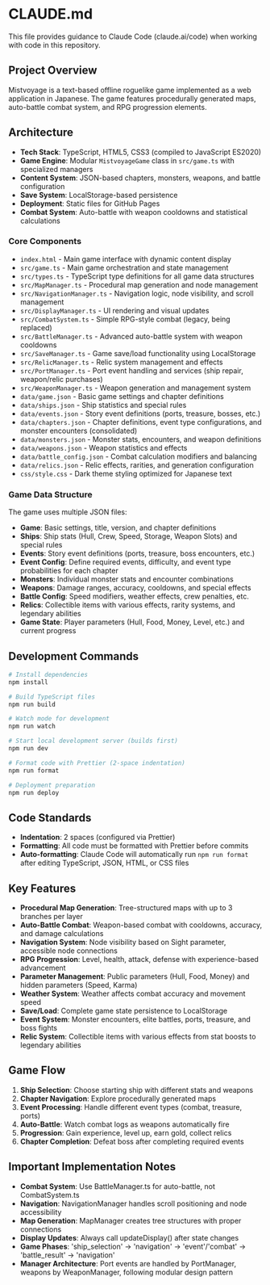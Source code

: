 # CLAUDE.md

This file provides guidance to Claude Code (claude.ai/code) when working with code in this repository.

## Project Overview

Mistvoyage is a text-based offline roguelike game implemented as a web application in Japanese. The game features procedurally generated maps, auto-battle combat system, and RPG progression elements.

## Architecture

- **Tech Stack**: TypeScript, HTML5, CSS3 (compiled to JavaScript ES2020)
- **Game Engine**: Modular `MistvoyageGame` class in `src/game.ts` with specialized managers
- **Content System**: JSON-based chapters, monsters, weapons, and battle configuration
- **Save System**: LocalStorage-based persistence
- **Deployment**: Static files for GitHub Pages
- **Combat System**: Auto-battle with weapon cooldowns and statistical calculations

### Core Components

- `index.html` - Main game interface with dynamic content display
- `src/game.ts` - Main game orchestration and state management
- `src/types.ts` - TypeScript type definitions for all game data structures
- `src/MapManager.ts` - Procedural map generation and node management
- `src/NavigationManager.ts` - Navigation logic, node visibility, and scroll management
- `src/DisplayManager.ts` - UI rendering and visual updates
- `src/CombatSystem.ts` - Simple RPG-style combat (legacy, being replaced)
- `src/BattleManager.ts` - Advanced auto-battle system with weapon cooldowns
- `src/SaveManager.ts` - Game save/load functionality using LocalStorage
- `src/RelicManager.ts` - Relic system management and effects
- `src/PortManager.ts` - Port event handling and services (ship repair, weapon/relic purchases)
- `src/WeaponManager.ts` - Weapon generation and management system
- `data/game.json` - Basic game settings and chapter definitions
- `data/ships.json` - Ship statistics and special rules
- `data/events.json` - Story event definitions (ports, treasure, bosses, etc.)
- `data/chapters.json` - Chapter definitions, event type configurations, and monster encounters (consolidated)
- `data/monsters.json` - Monster stats, encounters, and weapon definitions
- `data/weapons.json` - Weapon statistics and effects
- `data/battle_config.json` - Combat calculation modifiers and balancing
- `data/relics.json` - Relic effects, rarities, and generation configuration
- `css/style.css` - Dark theme styling optimized for Japanese text

### Game Data Structure

The game uses multiple JSON files:
- **Game**: Basic settings, title, version, and chapter definitions
- **Ships**: Ship stats (Hull, Crew, Speed, Storage, Weapon Slots) and special rules
- **Events**: Story event definitions (ports, treasure, boss encounters, etc.)
- **Event Config**: Define required events, difficulty, and event type probabilities for each chapter
- **Monsters**: Individual monster stats and encounter combinations
- **Weapons**: Damage ranges, accuracy, cooldowns, and special effects
- **Battle Config**: Speed modifiers, weather effects, crew penalties, etc.
- **Relics**: Collectible items with various effects, rarity systems, and legendary abilities
- **Game State**: Player parameters (Hull, Food, Money, Level, etc.) and current progress

## Development Commands

```bash
# Install dependencies
npm install

# Build TypeScript files
npm run build

# Watch mode for development
npm run watch

# Start local development server (builds first)
npm run dev

# Format code with Prettier (2-space indentation)
npm run format

# Deployment preparation
npm run deploy
```

## Code Standards

- **Indentation**: 2 spaces (configured via Prettier)
- **Formatting**: All code must be formatted with Prettier before commits
- **Auto-formatting**: Claude Code will automatically run `npm run format` after editing TypeScript, JSON, HTML, or CSS files

## Key Features

- **Procedural Map Generation**: Tree-structured maps with up to 3 branches per layer
- **Auto-Battle Combat**: Weapon-based combat with cooldowns, accuracy, and damage calculations  
- **Navigation System**: Node visibility based on Sight parameter, accessible node connections
- **RPG Progression**: Level, health, attack, defense with experience-based advancement
- **Parameter Management**: Public parameters (Hull, Food, Money) and hidden parameters (Speed, Karma)
- **Weather System**: Weather affects combat accuracy and movement speed
- **Save/Load**: Complete game state persistence to LocalStorage
- **Event System**: Monster encounters, elite battles, ports, treasure, and boss fights
- **Relic System**: Collectible items with various effects from stat boosts to legendary abilities

## Game Flow

1. **Ship Selection**: Choose starting ship with different stats and weapons
2. **Chapter Navigation**: Explore procedurally generated maps
3. **Event Processing**: Handle different event types (combat, treasure, ports)
4. **Auto-Battle**: Watch combat logs as weapons automatically fire
5. **Progression**: Gain experience, level up, earn gold, collect relics
6. **Chapter Completion**: Defeat boss after completing required events

## Important Implementation Notes

- **Combat System**: Use BattleManager.ts for auto-battle, not CombatSystem.ts
- **Navigation**: NavigationManager handles scroll positioning and node accessibility
- **Map Generation**: MapManager creates tree structures with proper connections
- **Display Updates**: Always call updateDisplay() after state changes
- **Game Phases**: 'ship_selection' → 'navigation' → 'event'/'combat' → 'battle_result' → 'navigation'
- **Manager Architecture**: Port events are handled by PortManager, weapons by WeaponManager, following modular design pattern